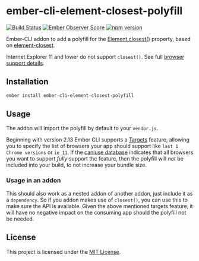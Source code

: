 # ember-cli-element-closest-polyfill

[![Build Status](https://travis-ci.org/miguelcobain/ember-cli-element-closest-polyfill.svg?branch=master)](https://travis-ci.org/miguelcobain/ember-cli-element-closest-polyfill)
[![Ember Observer Score](https://emberobserver.com/badges/ember-cli-element-closest-polyfill.svg)](https://emberobserver.com/addons/ember-cli-element-closest-polyfill)
[![npm version](https://badge.fury.io/js/ember-cli-element-closest-polyfill.svg)](https://badge.fury.io/js/ember-cli-element-closest-polyfill)

Ember-CLI addon to add a polyfill for the [Element.closest()](https://developer.mozilla.org/en/docs/Web/API/Element/closest)
property, based on [element-closest](https://github.com/jonathantneal/closest).

Internet Explorer 11 and lower do not support `closest()`. 
See full [browser support details](https://caniuse.com/#feat=element-closest).

## Installation

```bash
ember install ember-cli-element-closest-polyfill
```

## Usage

The addon will import the polyfill by default to your `vendor.js`. 

Beginning with version 2.13 Ember CLI supports a [Targets](http://rwjblue.com/2017/04/21/ember-cli-targets/) feature, 
allowing you to specify the list of browsers your app should support like `last 1 Chrome versions` or `ie 11`.
If the [caniuse database](https://caniuse.com/#feat=element-closest) indicates that all browsers you want to support *fully* support the feature, then the 
polyfill will *not* be included into your build, to not increase your bundle size.

### Usage in an addon

This should also work as a nested addon of another addon, just include it as a `dependency`. So if you addon
makes use of `closest()`, you can use this to make sure the API is available. Given the above mentioned targets feature,
it will have no negative impact on the consuming app should the polyfill not be needed.

## License

This project is licensed under the [MIT License](LICENSE.md).
